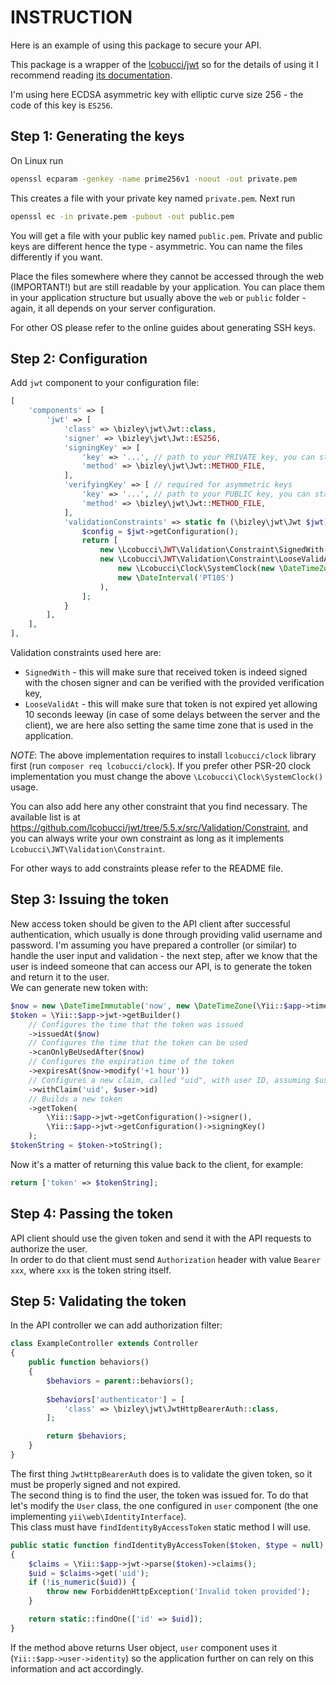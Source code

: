# INSTRUCTION

Here is an example of using this package to secure your API. 

This package is a wrapper of the [lcobucci/jwt](https://github.com/lcobucci/jwt) so for the details of using it 
I recommend reading [its documentation](https://lcobucci-jwt.readthedocs.io/en/latest/).

I'm using here ECDSA asymmetric key with elliptic curve size 256 - the code of this key is `ES256`.

## Step 1: Generating the keys

On Linux run

```sh
openssl ecparam -genkey -name prime256v1 -noout -out private.pem
```

This creates a file with your private key named `private.pem`. Next run

```sh
openssl ec -in private.pem -pubout -out public.pem
```

You will get a file with your public key named `public.pem`. Private and public keys are different hence the type - 
asymmetric. You can name the files differently if you want.

Place the files somewhere where they cannot be accessed through the web (IMPORTANT!) but are still readable by your 
application. You can place them in your application structure but usually above the `web` or `public` folder - again, 
it all depends on your server configuration.

For other OS please refer to the online guides about generating SSH keys.

## Step 2: Configuration

Add `jwt` component to your configuration file:

```php
[
    'components' => [
        'jwt' => [
            'class' => \bizley\jwt\Jwt::class,
            'signer' => \bizley\jwt\Jwt::ES256,
            'signingKey' => [
                'key' => '...', // path to your PRIVATE key, you can start the path with @ to indicate this is a Yii alias
                'method' => \bizley\jwt\Jwt::METHOD_FILE,
            ],
            'verifyingKey' => [ // required for asymmetric keys
                'key' => '...', // path to your PUBLIC key, you can start the path with @ to indicate this is a Yii alias
                'method' => \bizley\jwt\Jwt::METHOD_FILE,
            ],
            'validationConstraints' => static fn (\bizley\jwt\Jwt $jwt) {
                $config = $jwt->getConfiguration();
                return [
                    new \Lcobucci\JWT\Validation\Constraint\SignedWith($config->signer(), $config->verificationKey()),
                    new \Lcobucci\JWT\Validation\Constraint\LooseValidAt(
                        new \Lcobucci\Clock\SystemClock(new \DateTimeZone(\Yii::$app->timeZone)),
                        new \DateInterval('PT10S')
                    ),
                ];
            }
        ],
    ],
],
```

Validation constraints used here are:
 - `SignedWith` - this will make sure that received token is indeed signed with the chosen signer and can be verified 
   with the provided verification key,
 - `LooseValidAt` - this will make sure that token is not expired yet allowing 10 seconds leeway (in case of some delays
   between the server and the client), we are here also setting the same time zone that is used in the application.

*NOTE*: The above implementation requires to install `lcobucci/clock` library first (run `composer req lcobucci/clock`).
If you prefer other PSR-20 clock implementation you must change the above `\Lcobucci\Clock\SystemClock()` usage.

You can also add here any other constraint that you find necessary. The available list is at
https://github.com/lcobucci/jwt/tree/5.5.x/src/Validation/Constraint, and you can always write your own constraint as 
long as it implements `Lcobucci\JWT\Validation\Constraint`.

For other ways to add constraints please refer to the README file.

## Step 3: Issuing the token

New access token should be given to the API client after successful authentication, which usually is done through 
providing valid username and password. I'm assuming you have prepared a controller (or similar) to handle the user input 
and validation - the next step, after we know that the user is indeed someone that can access our API, is to generate 
the token and return it to the user.  
We can generate new token with:

```php
$now = new \DateTimeImmutable('now', new \DateTimeZone(\Yii::$app->timeZone));
$token = \Yii::$app->jwt->getBuilder()
    // Configures the time that the token was issued
    ->issuedAt($now)
    // Configures the time that the token can be used
    ->canOnlyBeUsedAfter($now)
    // Configures the expiration time of the token
    ->expiresAt($now->modify('+1 hour'))
    // Configures a new claim, called "uid", with user ID, assuming $user is the authenticated user object
    ->withClaim('uid', $user->id)
    // Builds a new token
    ->getToken(
        \Yii::$app->jwt->getConfiguration()->signer(),
        \Yii::$app->jwt->getConfiguration()->signingKey()
    );
$tokenString = $token->toString();
```

Now it's a matter of returning this value back to the client, for example:

```php
return ['token' => $tokenString];
```

## Step 4: Passing the token

API client should use the given token and send it with the API requests to authorize the user.  
In order to do that client must send `Authorization` header with value `Bearer xxx`, where `xxx` is the token string 
itself.

## Step 5: Validating the token

In the API controller we can add authorization filter:

```php
class ExampleController extends Controller
{
    public function behaviors()
    {
        $behaviors = parent::behaviors();
        
        $behaviors['authenticator'] = [
            'class' => \bizley\jwt\JwtHttpBearerAuth::class,
        ];

        return $behaviors;
    }
}
```

The first thing `JwtHttpBearerAuth` does is to validate the given token, so it must be properly signed and not expired.  
The second thing is to find the user, the token was issued for. To do that let's modify the `User` class, the one 
configured in `user` component (the one implementing `yii\web\IdentityInterface`).  
This class must have `findIdentityByAccessToken` static method I will use.

```php
public static function findIdentityByAccessToken($token, $type = null)
{
    $claims = \Yii::$app->jwt->parse($token)->claims();
    $uid = $claims->get('uid');
    if (!is_numeric($uid)) {
        throw new ForbiddenHttpException('Invalid token provided');
    }

    return static::findOne(['id' => $uid]);
}
```

If the method above returns User object, `user` component uses it (`Yii::$app->user->identity`) so the application 
further on can rely on this information and act accordingly.
